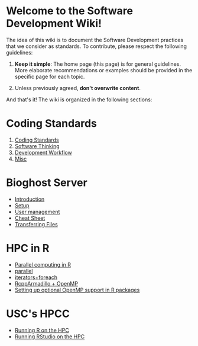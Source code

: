 # Welcome to the Software Development Wiki!

The idea of this wiki is to document the Software Development practices that we consider as standards. To contribute, please respect the following guidelines:

1.  **Keep it simple**: The home page (this page) is for general guidelines. More elaborate recommendations or examples should be provided in the specific page for each topic.

2.  Unless previously agreed, **don't overwrite content**.

And that's it! The wiki is organized in the following sections:
 
# Coding Standards

1.  [Coding Standards](coding-standards.md)
2.  [Software Thinking](coding-standards.md#software-thinking)
3.  [Development Workflow](coding-standards.md#development-workflow)
4.  [Misc](coding-standards.md#misc)

# Bioghost Server

*   [Introduction](Bioghost-server.md#introduction)
*   [Setup](Bioghost-server.md#setup)
*   [User management](Bioghost-server.md#User-management)
*   [Cheat Sheet](Bioghost-server.md#cheat-sheet)
*   [Transferring Files](Bioghost-server.md#Transferring-Files-among-Users)


# HPC in R
    
*   [Parallel computing in R](HPC-in-R.md#parallel-computing-in-r)  
*   [parallel](HPC-in-R.md#parallel)
*   [iterators+foreach](HPC-in-R.md#foreach)
*   [RcppArmadillo + OpenMP](HPC-in-R.md#rcpparmadillo-and-openmp)
*   [Setting up optional OpenMP support in R packages](Setting-up-optional-OpenMP-support.md)

# USC's HPCC

*   [Running R on the HPC](Running-R-on-HPC.md)
*   [Running RStudio on the HPC](Running-RStudio-on-the-HPC.md)



